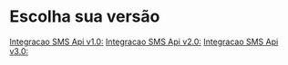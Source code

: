 <!-- TITLE: Integracao SMS Api -->
<!-- SUBTITLE: Escolha abaixo ou no menu lateral qual versão você deseja verificar a documentação -->

# Escolha sua versão

[Integracao SMS Api v1.0:](http://10.8.20.69/integracao-sms-api/v-1-0#integracao-sms-api-v-1-0)
[Integracao SMS Api v2.0:](http://10.8.20.69/integracao-sms-api/v-2-0#integracao-sms-api-v-2-0)
[Integracao SMS Api v3.0:](http://10.8.20.69/integracao-sms-api/v-3-0#integracao-sms-api-v-3-0)